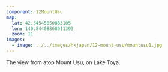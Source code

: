 ```yaml
---
component: 12MountUsu
map:
  lat: 42.54545850883105
  lon: 140.84408868911393
  zoom: 11
images:
  - image: ../../images/hkjapan/12-mount-usu/mountusu1.jpg
---
```


The view from atop Mount Usu, on Lake Toya.